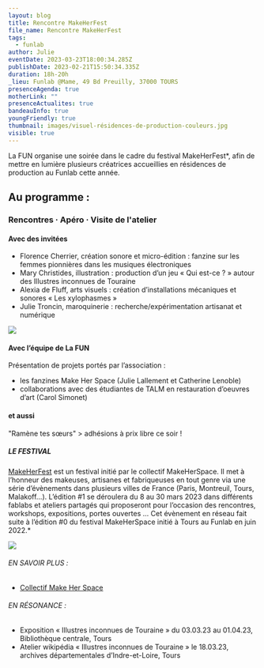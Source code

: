 ```yaml
---
layout: blog
title: Rencontre MakeHerFest
file_name: Rencontre MakeHerFest
tags:
  - funlab
author: Julie
eventDate: 2023-03-23T18:00:34.285Z
publishDate: 2023-02-21T15:50:34.335Z
duration: 18h-20h
_lieu: Funlab @Mame, 49 Bd Preuilly, 37000 TOURS
presenceAgenda: true
motherLink: ""
presenceActualites: true
bandeauInfo: true
youngFriendly: true
thumbnail: images/visuel-résidences-de-production-couleurs.jpg
visible: true
---
```

La FUN organise une soirée dans le cadre du festival MakeHerFest*, afin de mettre en lumière plusieurs créatrices accueillies en résidences de production au Funlab cette année.

## Au programme :

### Rencontres · Apéro · Visite de l'atelier

#### Avec des invitées

* Florence Cherrier, création sonore et micro-édition : fanzine sur les femmes pionnières dans les musiques électroniques
* Mary Christides, illustration : production d’un jeu « Qui est-ce ? » autour des Illustres inconnues de Touraine 
* Alexia de Fluff, arts visuels : création d’installations mécaniques et sonores « Les xylophasmes »
* Julie Troncin, maroquinerie : recherche/expérimentation artisanat et numérique

![](images/visuel-résidences-de-production-couleurs.jpg)

#### Avec l’équipe de La FUN

Présentation de projets portés par l’association : 

* les fanzines Make Her Space (Julie Lallement et Catherine Lenoble)
* collaborations avec des étudiantes de TALM en restauration d’oeuvres d’art (Carol Simonet)

#### et aussi

"Ramène tes sœurs" > adhésions à prix libre ce soir !

##### LE FESTIVAL 
[MakeHerFest](https://www.makeherspace.fr/festival-makeherfest-edition-1/) est un festival initié par le collectif MakeHerSpace. Il met à l’honneur des makeuses, artisanes et fabriqueuses en tout genre via une série d’évènements dans plusieurs villes de France (Paris, Montreuil, Tours, Malakoff...). L’édition #1 se déroulera du 8 au 30 mars 2023 dans différents fablabs et ateliers partagés qui proposeront pour l’occasion des rencontres, workshops, expositions, portes ouvertes ... 
Cet évènement en réseau fait suite à l’édition #0 du festival MakeHerSpace initié à Tours au Funlab en juin 2022.*

![](images/affichea3_makeherspace_v6.png)


###### EN SAVOIR PLUS :

* [Collectif Make Her Space](https://www.makeherspace.fr/)

###### EN RÉSONANCE :

* Exposition « Illustres inconnues de Touraine » du 03.03.23 au 01.04.23, Bibliothèque centrale, Tours
* Atelier wikipédia « Illustres inconnues de Touraine » le 18.03.23, archives départementales d’Indre-et-Loire, Tours